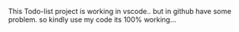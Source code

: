 This Todo-list project is working in vscode..
but in github have some problem.
so kindly use my code its 100% working...
